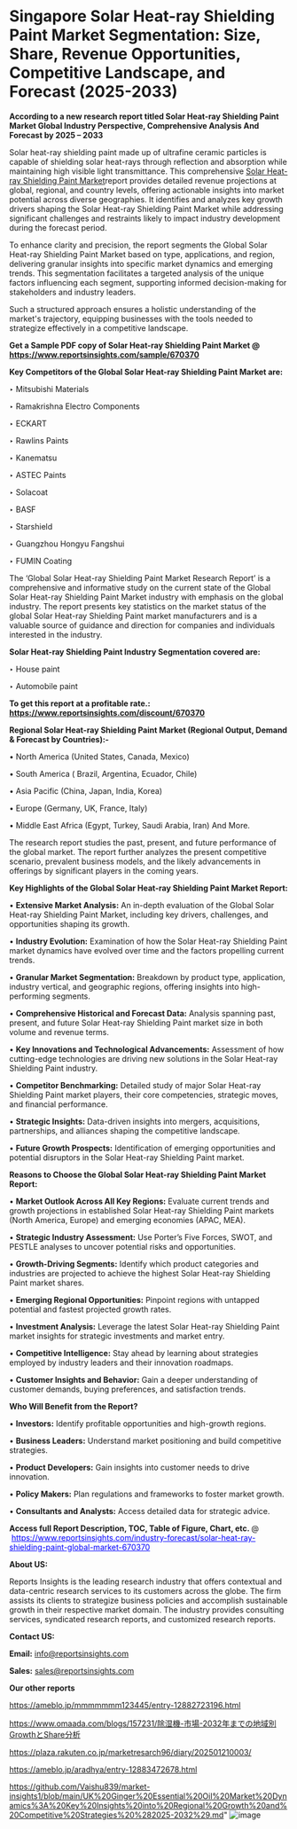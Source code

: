 # Singapore Solar Heat-ray Shielding Paint Market Segmentation: Size, Share, Revenue Opportunities, Competitive Landscape, and Forecast (2025-2033)

<strong>According to a new research report titled Solar Heat-ray Shielding Paint Market Global Industry Perspective, Comprehensive Analysis And Forecast by 2025 – 2033</strong>

Solar heat-ray shielding paint made up of ultrafine ceramic particles is capable of shielding solar heat-rays through reflection and absorption while maintaining high visible light transmittance. This comprehensive <a href=https://www.reportsinsights.com/sample/670370>Solar Heat-ray Shielding Paint Market</a>report provides detailed revenue projections at global, regional, and country levels, offering actionable insights into market potential across diverse geographies. It identifies and analyzes key growth drivers shaping the Solar Heat-ray Shielding Paint Market while addressing significant challenges and restraints likely to impact industry development during the forecast period.

To enhance clarity and precision, the report segments the Global Solar Heat-ray Shielding Paint Market based on type, applications, and region, delivering granular insights into specific market dynamics and emerging trends. This segmentation facilitates a targeted analysis of the unique factors influencing each segment, supporting informed decision-making for stakeholders and industry leaders.

Such a structured approach ensures a holistic understanding of the market's trajectory, equipping businesses with the tools needed to strategize effectively in a competitive landscape.

<strong>Get a Sample PDF copy of Solar Heat-ray Shielding Paint Market </strong><strong>@<a href=https://www.reportsinsights.com/sample/670370 style=color:#0000ff;> https://www.reportsinsights.com/sample/670370</a></strong></font>

<strong>Key Competitors of the Global Solar Heat-ray Shielding Paint Market are:</strong>

‣ Mitsubishi Materials

‣ Ramakrishna Electro Components

‣ ECKART

‣ Rawlins Paints

‣ Kanematsu

‣ ASTEC Paints

‣ Solacoat

‣ BASF

‣ Starshield

‣ Guangzhou Hongyu Fangshui

‣ FUMIN Coating

The ‘Global Solar Heat-ray Shielding Paint Market Research Report’ is a comprehensive and informative study on the current state of the Global Solar Heat-ray Shielding Paint Market industry with emphasis on the global industry. The report presents key statistics on the market status of the global Solar Heat-ray Shielding Paint market manufacturers and is a valuable source of guidance and direction for companies and individuals interested in the industry.

<strong>Solar Heat-ray Shielding Paint Industry Segmentation covered are:</strong>

‣ House paint

‣ Automobile paint

<strong>To get this report at a profitable rate.: <a href=https://www.reportsinsights.com/discount/670370 style=color:#0000ff;>https://www.reportsinsights.com/discount/670370</a></strong></font>

<strong>Regional Solar Heat-ray Shielding Paint Market (Regional Output, Demand &amp; Forecast by Countries):-</strong>

• North America (United States, Canada, Mexico)

• South America ( Brazil, Argentina, Ecuador, Chile)

• Asia Pacific (China, Japan, India, Korea)

• Europe (Germany, UK, France, Italy)

• Middle East Africa (Egypt, Turkey, Saudi Arabia, Iran) And More.

The research report studies the past, present, and future performance of the global market. The report further analyzes the present competitive scenario, prevalent business models, and the likely advancements in offerings by significant players in the coming years.

<strong>Key Highlights of the Global Solar Heat-ray Shielding Paint Market Report:</strong>

• <strong>Extensive Market Analysis:</strong> An in-depth evaluation of the Global Solar Heat-ray Shielding Paint Market, including key drivers, challenges, and opportunities shaping its growth.

• <strong>Industry Evolution:</strong> Examination of how the Solar Heat-ray Shielding Paint market dynamics have evolved over time and the factors propelling current trends.

• <strong>Granular Market Segmentation:</strong> Breakdown by product type, application, industry vertical, and geographic regions, offering insights into high-performing segments.

• <strong>Comprehensive Historical and Forecast Data:</strong> Analysis spanning past, present, and future Solar Heat-ray Shielding Paint market size in both volume and revenue terms.

• <strong>Key Innovations and Technological Advancements:</strong> Assessment of how cutting-edge technologies are driving new solutions in the Solar Heat-ray Shielding Paint industry.

• <strong>Competitor Benchmarking:</strong> Detailed study of major Solar Heat-ray Shielding Paint market players, their core competencies, strategic moves, and financial performance.

• <strong>Strategic Insights:</strong> Data-driven insights into mergers, acquisitions, partnerships, and alliances shaping the competitive landscape.

• <strong>Future Growth Prospects:</strong> Identification of emerging opportunities and potential disruptors in the Solar Heat-ray Shielding Paint market.

<strong>Reasons to Choose the Global Solar Heat-ray Shielding Paint Market Report:</strong>

• <strong>Market Outlook Across All Key Regions:</strong> Evaluate current trends and growth projections in established Solar Heat-ray Shielding Paint markets (North America, Europe) and emerging economies (APAC, MEA).

• <strong>Strategic Industry Assessment:</strong> Use Porter’s Five Forces, SWOT, and PESTLE analyses to uncover potential risks and opportunities.

• <strong>Growth-Driving Segments:</strong> Identify which product categories and industries are projected to achieve the highest Solar Heat-ray Shielding Paint market shares.

• <strong>Emerging Regional Opportunities:</strong> Pinpoint regions with untapped potential and fastest projected growth rates.

• <strong>Investment Analysis:</strong> Leverage the latest Solar Heat-ray Shielding Paint market insights for strategic investments and market entry.

• <strong>Competitive Intelligence:</strong> Stay ahead by learning about strategies employed by industry leaders and their innovation roadmaps.

• <strong>Customer Insights and Behavior:</strong> Gain a deeper understanding of customer demands, buying preferences, and satisfaction trends.

<strong>Who Will Benefit from the Report?</strong>

• <strong>Investors:</strong> Identify profitable opportunities and high-growth regions.

• <strong>Business Leaders:</strong> Understand market positioning and build competitive strategies.

• <strong>Product Developers:</strong> Gain insights into customer needs to drive innovation.

• <strong>Policy Makers:</strong> Plan regulations and frameworks to foster market growth.

• <strong>Consultants and Analysts:</strong> Access detailed data for strategic advice.
</ul>
<strong>Access full Report Description, TOC, Table of Figure, Chart, etc. </strong>@  <a href=https://www.reportsinsights.com/industry-forecast/solar-heat-ray-shielding-paint-global-market-670370 style=color:#0000ff;>https://www.reportsinsights.com/industry-forecast/solar-heat-ray-shielding-paint-global-market-670370</a></font>

<strong><strong>About US</strong>:</strong>

Reports Insights is the leading research industry that offers contextual and data-centric research services to its customers across the globe. The firm assists its clients to strategize business policies and accomplish sustainable growth in their respective market domain. The industry provides consulting services, syndicated research reports, and customized research reports.

<strong>Contact US:</strong>

<p class=""""><b>Email:</b> <a href=mailto:info@reportsinsights.com>info@reportsinsights.com</a></p>
<p class=""""><b>Sales:</b> <a href=mailto:sales@reportsinsights.com>sales@reportsinsights.com</a></p>

<strong>Our other reports</strong>

<a href=https://ameblo.jp/mmmmmmm123445/entry-12882723196.html>https://ameblo.jp/mmmmmmm123445/entry-12882723196.html</a>

<a href=https://www.omaada.com/blogs/157231/除湿機-市場-2032年までの地域別GrowthとShare分析>https://www.omaada.com/blogs/157231/除湿機-市場-2032年までの地域別GrowthとShare分析</a>

<a href=https://plaza.rakuten.co.jp/marketresarch96/diary/202501210003/>https://plaza.rakuten.co.jp/marketresarch96/diary/202501210003/</a>

<a href=https://ameblo.jp/aradhya/entry-12883472678.html>https://ameblo.jp/aradhya/entry-12883472678.html</a>

<a href=https://github.com/Vaishu839/market-insights1/blob/main/UK%20Ginger%20Essential%20Oil%20Market%20Dynamics%3A%20Key%20Insights%20into%20Regional%20Growth%20and%20Competitive%20Strategies%20%282025-2032%29.md>https://github.com/Vaishu839/market-insights1/blob/main/UK%20Ginger%20Essential%20Oil%20Market%20Dynamics%3A%20Key%20Insights%20into%20Regional%20Growth%20and%20Competitive%20Strategies%20%282025-2032%29.md</a>"
![image](https://github.com/user-attachments/assets/96a85ce0-3bd2-4f03-ae76-519c468accbf)
